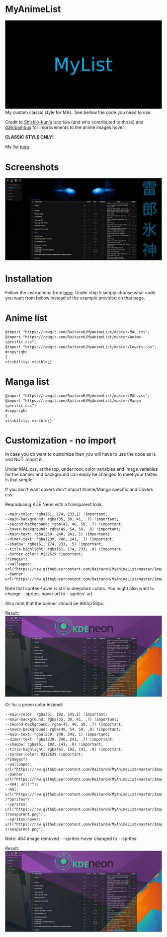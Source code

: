 # MyAnimeList
![alt tag](https://raw.githubusercontent.com/RaitaroH/MyAnimeList/master/Images/MyList%20-%20DeepDark.png)
My custom classic style for MAL. See bellow the code you need to use.

Credit to [Shishio-kun's](https://myanimelist.net/profile/Shishio-kun) tutorials (and who contributed to those) and [dzikibambus](https://myanimelist.net/profile/dzikibambus) for improvements to the anime images hover.

<b>CLASSIC STYLE ONLY!</b>

My list [here](https://myanimelist.net/animelist/RaitaroHikami).

# Screenshots
![alt tag](https://raw.githubusercontent.com/RaitaroH/MyAnimeList/master/Images/Screenshot.png)

# Installation
Follow the instructions from [here](https://myanimelist.net/forum/?topicid=200320#msg8158307). Under step 5 simply choose what code you want from bellow instead of the example provided on that page.

# Anime list
```
@import "https://rawgit.com/RaitaroH/MyAnimeList/master/MAL.css";
@import "https://rawgit.com/RaitaroH/MyAnimeList/master/Anime-specific.css";
@import "https://rawgit.com/RaitaroH/MyAnimeList/master/Covers.css";
#copyright
{
visibility: visible;}
```

# Manga list
```
@import "https://rawgit.com/RaitaroH/MyAnimeList/master/MAL.css";
@import "https://rawgit.com/RaitaroH/MyAnimeList/master/Manga-specific.css";
#copyright
{
visibility: visible;}
```
# Customization - no import
In case you do want to customize then you will have to use the code as is and NOT import it.

Under MAL.css, at the top, under root, color variables and image variables for the banner and background can easily be changed to meet your tastes. Is that simple.

If you don't want covers don't import Anime/Manga specific and Covers css.


Reproducing KDE Neon with a transparent look:
```
--main-color: rgba(61, 174, 233,1) !important;
--main-background: rgba(35, 38, 41, .7) !important;
--second-background: rgba(42, 46, 50, .7) !important;
--hover-background: rgba(49, 54, 59, .8) !important;
--main-text: rgba(239, 240, 241, 1) !important;
--dimer-text: rgba(239, 240, 241, .7) !important;
--shadow: rgba(61, 174, 233, .5) !important;
--title-highlight: rgba(61, 174, 233, .9) !important;
--border-color: #232629 !important;
/*Images*/
--wallpaper: url("https://raw.githubusercontent.com/RaitaroH/MyAnimeList/master/Images/KDE_Wallpaper.png");
--banner: url("https://raw.githubusercontent.com/RaitaroH/MyAnimeList/master/Images/KDE_Banner.png");
```
Note that sprites-hover is still in deepdark colors. You might also want to change --sprites-hover url to --sprites' url.

Also note that the banner should be 990x250px.

Result:
![alt tag](https://raw.githubusercontent.com/RaitaroH/MyAnimeList/master/Images/KDE_Screenshot.png)

Or for a green color instead:
```
--main-color: rgba(61, 192, 141,1) !important;
--main-background: rgba(35, 38, 41, .7) !important;
--second-background: rgba(42, 46, 50, .7) !important;
--hover-background: rgba(49, 54, 59, .8) !important;
--main-text: rgba(239, 240, 241, 1) !important;
--dimer-text: rgba(239, 240, 241, .7) !important;
--shadow: rgba(61, 192, 141, .9) !important;
--title-highlight: rgba(61, 192, 141, .9) !important;
--border-color: #232629 !important;
/*Images*/
--wallpaper: url("https://raw.githubusercontent.com/RaitaroH/MyAnimeList/master/Images/KDE_Wallpaper.png");
--banner: url("https://raw.githubusercontent.com/RaitaroH/MyAnimeList/master/Images/KDE_Banner.png");
--404: url("");
--mal: url("https://raw.githubusercontent.com/RaitaroH/MyAnimeList/master/Images/MAL.png");
/*Sprites*/
--sprites: url("https://raw.githubusercontent.com/RaitaroH/MyAnimeList/master/Images/Sprites-transparent.png");
--sprites-hover: url("https://raw.githubusercontent.com/RaitaroH/MyAnimeList/master/Images/Sprites-transparent.png");
```
Note: 404 image removed. --sprites-hover changed to --sprites.

Result:
![alt tag](https://raw.githubusercontent.com/RaitaroH/MyAnimeList/master/Images/KDE_Screenshot_Green.png)
